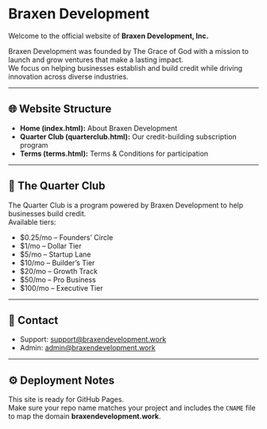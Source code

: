 # Braxen Development

Welcome to the official website of **Braxen Development, Inc.**  

Braxen Development was founded by The Grace of God with a mission to launch and grow ventures that make a lasting impact.  
We focus on helping businesses establish and build credit while driving innovation across diverse industries.

---

## 🌐 Website Structure

- **Home (index.html):** About Braxen Development  
- **Quarter Club (quarterclub.html):** Our credit-building subscription program  
- **Terms (terms.html):** Terms & Conditions for participation  

---

## 🚀 The Quarter Club

The Quarter Club is a program powered by Braxen Development to help businesses build credit.  
Available tiers:

- $0.25/mo – Founders’ Circle  
- $1/mo – Dollar Tier  
- $5/mo – Startup Lane  
- $10/mo – Builder’s Tier  
- $20/mo – Growth Track  
- $50/mo – Pro Business  
- $100/mo – Executive Tier  

---

## 📧 Contact

- Support: [support@braxendevelopment.work](mailto:support@braxendevelopment.work)  
- Admin: [admin@braxendevelopment.work](mailto:admin@braxendevelopment.work)

---

## ⚙️ Deployment Notes

This site is ready for GitHub Pages.  
Make sure your repo name matches your project and includes the `CNAME` file to map the domain **braxendevelopment.work**.
